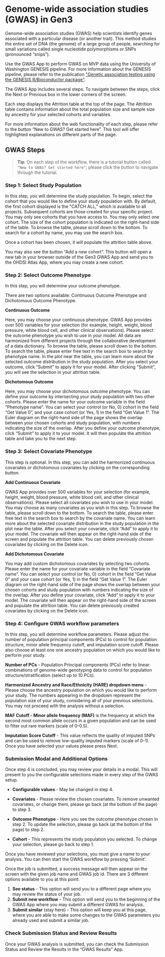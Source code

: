 # **Genome-wide association studies (GWAS) in Gen3**

Genome-wide association studies (GWAS) help scientists identify genes associated with a particular disease (or another trait). This method studies the entire set of DNA (the genome) of a large group of people, searching for small variations called single nucleotide polymorphisms or SNPs (pronounced “snips”).

Use the GWAS App to perform GWAS on MVP data using the University of Washington GENESIS pipeline. For more information about the GENESIS pipeline, please refer to the publication ["Genetic association testing using the GENESIS R/Bioconductor package"](https://doi.org/10.1093/bioinformatics/btz567).

The GWAS App includes several steps. To navigate between the steps, click the Next or Previous box in the lower corners of the screen.

Each step displays the Attrition table at the top of the page. The Attrition table contains information about the total population size and sample size by ancestry for your selected cohorts and variables.

For more information about the web functionality of each step, please refer to the button “New to GWAS? Get started here”. This tool will offer highlighted explanations on different parts of the page.

## **GWAS Steps**

>**Tip**: On each step of the workflow, there is a tutorial button called `"New to GWAS? Get started here"`; please click the button to navigate through the tutorial.  

### **Step 1: Select Study Population**

In this step, you will determine the study population. To begin, select the cohort that you would like to define your study population with. By default, the first cohort displayed is the "CATCH ALL," which is available to all projects. Subsequent cohorts are those created for your specific project. You may only see cohorts that you have access to. You may only select one cohort. The size of the cohort population is indicated on the right-hand side of the table. To browse the table, please scroll down to the bottom. To search for a cohort by name, you may use the search box.

Once a cohort has been chosen, it will populate the attrition table above.

You may also see the button “Add a new cohort”. This button will open a new tab in your browser outside of the Gen3 GWAS App and send you to the OHDSI Atlas App, where you may create a new cohort.

### **Step 2: Select Outcome Phenotype**

In this step, you will determine your outcome phenotype.

There are two options available: Continuous Outcome Phenotype and Dichotomous Outcome Phenotype.

**Continuous Outcome**

Here, you may choose your continuous phenotype. GWAS App provides over 500 variables for your selection (for example, height, weight, blood pressure, white blood cell, and other clinical observations). Please select the outcome phenotype you wish to use in your model. All data are harmonized from different projects through the collaborative development of a data dictionary. To browse the table, please scroll down to the bottom. To search the table, please enter free text in the search box to search by phenotype name. In the plot near the table, you can learn more about the selected outcome distribution in the study population. After you select your outcome, click “Submit” to apply it for your model. After clicking "Submit", you will see the selection in your attrition table.

**Dichotomous Outcome**

Here, you may choose your dichotomous outcome phenotype. You can define your outcome by intersecting your study population with two other cohorts. Please enter the name for your outcome variable in the field “Phenotype name”. You can select your control (or No, 0) cohort in the field “Get Value 0”, and your case cohort (or Yes, 1) in the field “Get Value 1”. The Euler diagram on the right-hand side of the page shows the overlap between your chosen cohorts and study population, with numbers indicating the size of the overlap. After you define your outcome phenotype, click “Submit” to apply it to your model. It will then populate the attrition table and take you to the next step.

### **Step 3: Select Covariate Phenotype**

This step is optional. In this step, you can add the harmonized continuous covariates or dichotomous covariates by clicking on the corresponding button.

**Add Continuous Covariate**

GWAS App provides over 500 variables for your selection (for example, height, weight, blood pressure, white blood cell, and other clinical observations). Please select all covariates you wish to use in your model. You may choose as many covariates as you wish in this step. To browse the table, please scroll down to the bottom. To search the table, please enter free text in the search box to search by the covariate name. You can learn more about the selected covariate distribution in the study population in the plot near the table. After you select your covariate, click “Add” to apply it to your model. The covariate will then appear on the right-hand side of the screen and populate the attrition table. You can delete previously chosen covariates by clicking on the Delete icon.

**Add Dichotomous Covariate**

You may add custom dichotomous covariates by selecting two cohorts. Please enter the name for your covariate variable in the field “Covariate name”. You can select your control (or No, 0) cohort in the field “Get Value 0” and your case cohort (or Yes, 1) in the field “Get Value 1”. The Euler diagram on the right-hand side of the page shows the overlap between your chosen cohorts and study population with numbers indicating the size of the overlap. After you define your covariate, click “Add” to apply it to your model. The covariate will then appear on the right-hand side of the screen and populate the attrition table. You can delete previously created covariates by clicking on the Delete icon.

### **Step 4: Configure GWAS workflow parameters**

In this step, you will determine workflow parameters. Please adjust the number of population principal components (PCs) to control for population structure, minor allele frequency cutoff, and imputation score cutoff. Please also choose at least one one ancestry population on which you would like to perform your study.

**Number of PCs** - Population Principal components (PCs) refer to linear combinations of genome-wide genotyping data to control for population structure/stratification (select up to 10 PCs).

**Harmonized Ancestry and Race/Ethnicity (HARE) dropdown menu** - Please choose the ancestry population on which you would like to perform your study. The numbers appearing in the dropdown represent the population size of your study, considering all of your previous selections. You may not proceed with the analysis without a selection.

**MAF Cutoff - Minor allele frequency (MAF)** is the frequency at which the second most common allele occurs in a given population and can be used to filter out rare markers (scale of 0-0.5).

**Imputation Score Cutoff** - This value reflects the quality of imputed SNPs and can be used to remove low-quality imputed markers (scale of 0-1).
Once you have selected your values please press Next.

### **Submission Modal and Additional Options**

Once step 4 is concluded, you may review your details in a modal. This will present to you the configurable selections made in every step of the GWAS setup.

- **Configurable values** - May be changed in step 4.

- **Covariates** - Please review the chosen covariates. To remove unwanted covariates, or change them, please go back (at the bottom of the page) to step 3.

- **Outcome Phenotype** - Here you see the outcome phenotype chosen in step 2. To update the selection, please go back (at the bottom of the page) to step 2.

- **Cohort** - This represents the study population you selected. To change your selection, please go back to step 1.

Once you have reviewed your selections, you must give a name to your analysis. You can then start the GWAS workflow by pressing ‘Submit’.

Once the job is submitted, a success message will then appear on the screen with the given job name and GWAS job id. There are 3 different options available to you at this point:

1. **See status** - This option will send you to a different page where you may review the status of your job.  
2. **Submit new workflow** - This option will send you to the beginning of the GWAS App where you may submit a different GWAS for analysis.  
3. **Submit similar** (stay here) - This option will keep you at this page, where you are able to make some changes to the GWAS parameters you already used and submit a similar job.  

### **Check Submission Status and Review Results**

Once your GWAS analysis is submitted, you can check the Submission Status and Review the Results in the “GWAS Results” App.
